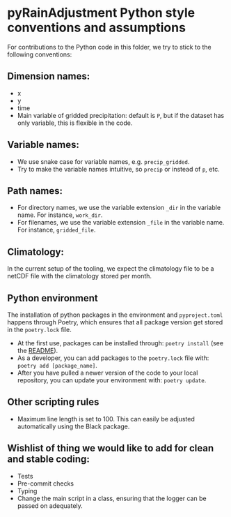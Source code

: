 # pyRainAdjustment Python style conventions and assumptions

For contributions to the Python code in this folder, we try to stick to the following conventions:

## Dimension names:
- x
- y
- time
- Main variable of gridded precipitation: default is `P`, but if the dataset has only variable, this is flexible in the code. 

## Variable names:
- We use snake case for variable names, e.g. `precip_gridded`.
- Try to make the variable names intuitive, so `precip` or instead of `p`, etc.

## Path names:
- For directory names, we use the variable extension `_dir` in the variable name. For instance, `work_dir`.
- For filenames, we use the variable extension `_file` in the variable name. For instance, `gridded_file`.

## Climatology:
In the current setup of the tooling, we expect the climatology file to be a netCDF file with the climatology stored per month. 

## Python environment
The installation of python packages in the environment and `pyproject.toml` happens through Poetry, which ensures that all package version get stored in the `poetry.lock` file. 

- At the first use, packages can be installed through: `poetry install` (see the [README](https://github.com/Deltares-research/pyRainAdjustment/blob/main/README.md)).
- As a developer, you can add packages to the `poetry.lock` file with: `poetry add [package_name]`.
- After you have pulled a newer version of the code to your local repository, you can update your environment with: `poetry update`. 

## Other scripting rules
- Maximum line length is set to 100. This can easily be adjusted automatically using the Black package. 

## Wishlist of thing we would like to add for clean and stable coding:
- Tests
- Pre-commit checks
- Typing
- Change the main script in a class, ensuring that the logger can be passed on adequately. 

